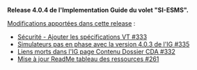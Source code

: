 **Release 4.0.4 de l'Implementation Guide du volet "SI-ESMS".**

[Modifications apportées dans cette release](https://github.com/ansforge/IG-fhir-medicosocial-suivi-decisions-orientation/milestone/11?closed=1) :

* [Sécurité - Ajouter les spécifications VT #333](https://github.com/ansforge/IG-fhir-medicosocial-suivi-decisions-orientation/pull/333)
* [Simulateurs pas en phase avec la version 4.0.3 de l'IG #335](https://github.com/ansforge/IG-fhir-medicosocial-suivi-decisions-orientation/pull/335)
* [Liens morts dans l'IG page Contenu Dossier CDA #332](https://github.com/ansforge/IG-fhir-medicosocial-suivi-decisions-orientation/pull/332)
* [Mise à jour ReadMe tableau des ressources #261](https://github.com/ansforge/IG-fhir-medicosocial-suivi-decisions-orientation/pull/261)